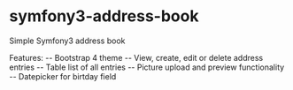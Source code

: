 # symfony3-address-book
Simple Symfony3 address book

Features:
-- Bootstrap 4 theme
-- View, create, edit or delete address entries
-- Table list of all entries
-- Picture upload and preview functionality
-- Datepicker for birtday field 